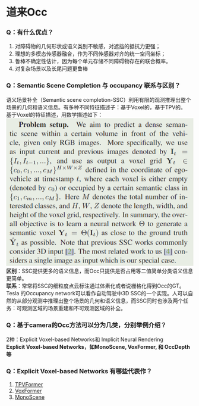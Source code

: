 # 道来Occ   
### Q：有什么优点？   
1. 对障碍物的几何形状或语义类别不敏感，对遮挡的抵抗力更强；   
2. 理想的多模态传感器融合，作为不同传感器对齐的统一空间坐标；   
3. 鲁棒不确定性估计，因为每个单元存储不同障碍物存在的联合概率。   
4. 对复杂场景以及长尾问题更鲁棒   
   
### Q：Semantic Scene Completion 与 occupancy 联系与区别？   
语义场景补全（Semantic scene completion-SSC）利用有限的观测推理出整个场景的几何和语义信息。有多种不同特征描述子：基于Voxel的，基于TPV的。   
基于Voxel的特征描述，用数学描述如下：   
![image.png](files/image_l.png)    
**区别**：SSC提供更多的语义信息，而Occ只提供是否占用等二值简单分类语义信息更简单。   
**联系**：常常将SSC的细粒度点云标注通过体素化或者说栅格化得到Occ的GT。Tesla 的Occupancy network可以看作自动驾驶中3D SSC的一个实现。人可以自然的从部分观测中推理出整个场景的几何和语义信息，而SSC同时也涉及两个任务：可观测区域的场景重建和不可观测区域的补全。   
### Q：基于camera的Occ方法可以分为几类，分别举例介绍？   
2种：Explicit Voxel-based Networks和 Implicit Neural Rendering   
**Explicit Voxel-based Networks，如MonoScene, VoxFormer, 和 OccDepth等**   
   
### **Q：Explicit Voxel-based Networks 有哪些代表作？**   
1. [TPVFormer](tpvformer.md)   
2. [VoxFormer](voxformer.md)   
3. [MonoScene](monoscene.md)   
